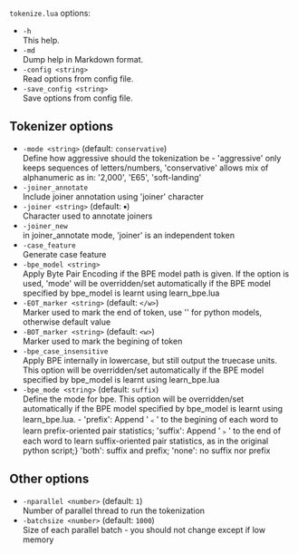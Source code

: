 <!--- This file was automatically generated. Do not modify it manually but use the docs/options/generate.sh script instead. -->

`tokenize.lua` options:

* `-h`<br/>This help.
* `-md`<br/>Dump help in Markdown format.
* `-config <string>`<br/>Read options from config file.
* `-save_config <string>`<br/>Save options from config file.

## Tokenizer options

* `-mode <string>` (default: `conservative`)<br/>Define how aggressive should the tokenization be - 'aggressive' only keeps sequences of letters/numbers, 'conservative' allows mix of alphanumeric as in: '2,000', 'E65', 'soft-landing'
* `-joiner_annotate`<br/>Include joiner annotation using 'joiner' character
* `-joiner <string>` (default: `￭`)<br/>Character used to annotate joiners
* `-joiner_new`<br/>in joiner_annotate mode, 'joiner' is an independent token
* `-case_feature`<br/>Generate case feature
* `-bpe_model <string>`<br/>Apply Byte Pair Encoding if the BPE model path is given. If the option is used, 'mode' will be overridden/set automatically if the BPE model specified by bpe_model is learnt using learn_bpe.lua
* `-EOT_marker <string>` (default: `</w>`)<br/>Marker used to mark the end of token, use '</w>' for python models, otherwise default value 
* `-BOT_marker <string>` (default: `<w>`)<br/>Marker used to mark the begining of token
* `-bpe_case_insensitive`<br/>Apply BPE internally in lowercase, but still output the truecase units. This option will be overridden/set automatically if the BPE model specified by bpe_model is learnt using learn_bpe.lua
* `-bpe_mode <string>` (default: `suffix`)<br/>Define the mode for bpe. This option will be overridden/set automatically if the BPE model specified by bpe_model is learnt using learn_bpe.lua. - 'prefix': Append '﹤' to the begining of each word to learn prefix-oriented pair statistics; 'suffix': Append '﹥' to the end of each word to learn suffix-oriented pair statistics, as in the original python script;} 'both': suffix and prefix; 'none': no suffix nor prefix

## Other options

* `-nparallel <number>` (default: `1`)<br/>Number of parallel thread to run the tokenization
* `-batchsize <number>` (default: `1000`)<br/>Size of each parallel batch - you should not change except if low memory

